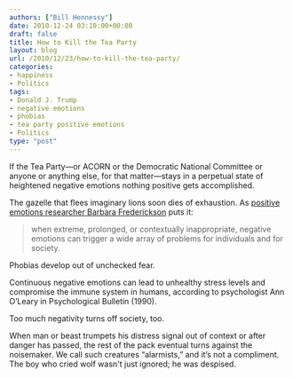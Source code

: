 ```yaml
---
authors: ["Bill Hennessy"]
date: 2010-12-24 03:10:00+00:00
draft: false
title: How to Kill the Tea Party
layout: blog
url: /2010/12/23/how-to-kill-the-tea-party/
categories:
- happiness
- Politics
tags:
- Donald J. Trump
- negative emotions
- phobias
- tea party positive emotions
- Politics
type: "post"
---
```


If the Tea Party—or ACORN or the Democratic National Committee or anyone or anything else, for that matter—stays in a perpetual state of heightened negative emotions nothing positive gets accomplished. 

 

The gazelle that flees imaginary lions soon dies of exhaustion. As [positive emotions researcher Barbara Frederickson](https://www.ncbi.nlm.nih.gov/pmc/articles/PMC1693418/pdf/15347528.pdf) puts it: 

 

>   
> 
> when extreme, prolonged, or contextually inappropriate, negative emotions can trigger a wide array of problems for individuals and for society.
> 
> 

 

Phobias develop out of unchecked fear. 

 

Continuous negative emotions can lead to unhealthy stress levels and compromise the immune system in humans, according to psychologist Ann O’Leary in Psychological Bulletin (1990).

 

Too much negativity turns off society, too. 

 

When man or beast trumpets his distress signal out of context or after danger has passed, the rest of the pack eventual turns against the noisemaker. We call such creatures “alarmists,” and it’s not a compliment. The boy who cried wolf wasn't just ignored; he was despised.
